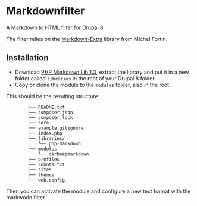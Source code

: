 Markdownfilter
==============

A Markdown to HTML filter for Drupal 8.

The filter relies on the [Markdown-Extra](http://michelf.ca/projects/php-markdown/extra/) library from Michel Fortin.

## Installation

* Download [PHP Markdown Lib 1.3](http://michelf.ca/projects/php-markdown/), extract the library and put it in a new folder called `libraries` in the root of your Drupal 8 folder. 
* Copy or clone the module to the `modules` folder, also in the root.

This should be the resulting structure:

			├── README.txt
			├── composer.json
			├── composer.lock
			├── core
			├── example.gitignore
			├── index.php
			├── libraries/
				└── php-markdown
			├── modules
				└── derheapmarkdown
			├── profiles
			├── robots.txt
			├── sites
			├── themes
			└── web.config

Then you can activate the module and configure a new text format with the markwodn filter.
